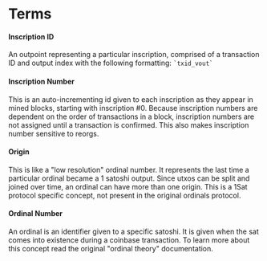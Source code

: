 # Terms

#### Inscription ID

An outpoint representing a particular inscription, comprised of a transaction ID and output index with the following formatting: `` `txid_vout` ``

#### Inscription Number

This is an auto-incrementing id given to each inscription as they appear in mined blocks, starting with inscription #0. Because inscription numbers are dependent on the order of transactions in a block, inscription numbers are not assigned until a transaction is confirmed. This also makes inscription number sensitive to reorgs.

#### Origin

This is like a "low resolution" ordinal number. It represents the last time a particular ordinal became a 1 satoshi output. Since utxos can be split and joined over time, an ordinal can have more than one origin. This is a 1Sat protocol specific concept, not present in the original ordinals protocol.

#### Ordinal Number

An ordinal is an identifier given to a specific satoshi. It is given when the sat comes into existence during a coinbase transaction. To learn more about this concept read the original "ordinal theory" documentation.
